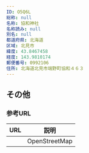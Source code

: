 ```yaml
---
ID: O5Q6L
総称: null
名称: 協和神社
名称読み: null
別名: null
都道府県: 北海道
区域: 北見市
緯度: 43.8467458
経度: 143.9810174
郵便番号: 0992106
住所: 北海道北見市端野町協和４６３
---
```


## その他

### 参考URL

| URL | 説明          |
| --- | ------------- |
|     | OpenStreetMap |
